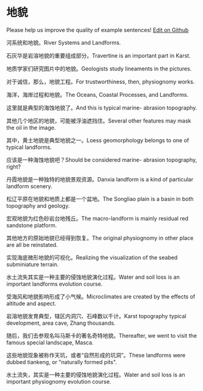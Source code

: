 # 地貌

Please help us improve the quality of example sentences! [Edit on Github](https://github.com/jiyushe/jiyu-example-sentence-source/blob/main/chinese/dimao.md)

<p><span class="chinese">河系统和地貌。</span><span class="english">River Systems and Landforms.</span></p>

<p><span class="chinese">石灰华是岩溶地貌的重要组成部分。</span><span class="english">Travertine is an important part in Karst.</span></p>

<p><span class="chinese">地质学家们研究图片中的地貌。</span><span class="english">Geologists study lineaments in the pictures.</span></p>

<p><span class="chinese">对于诚信，那么，地貌工程。</span><span class="english">For trustworthiness, then, physiognomy works.</span></p>

<p><span class="chinese">海洋，海岸过程和地貌。</span><span class="english">The Oceans, Coastal Processes, and Landforms.</span></p>

<p><span class="chinese">这里就是典型的海蚀地貌了。</span><span class="english">And this is typical marine- abrasion topography.</span></p>

<p><span class="chinese">其他几个地区的地貌，可能被浮油遮挡住。</span><span class="english">Several other features may mask the oil in the image.</span></p>

<p><span class="chinese">其中，黄土地貌是典型地貌之一。</span><span class="english">Loess geomorphology belongs to one of typical landforms.</span></p>

<p><span class="chinese">应该是一种海蚀地貌吧？</span><span class="english">Should be considered marine- abrasion topography, right?</span></p>

<p><span class="chinese">丹霞地貌是一种独特的地貌景观资源。</span><span class="english">Danxia landform is a kind of particular landform scenery.</span></p>

<p><span class="chinese">松辽平原在地貌和地质上都是一个盆地。</span><span class="english">The Songliao plain is a basin in both topography and geology.</span></p>

<p><span class="chinese">宏观地貌为红色砂岩台地残丘。</span><span class="english">The macro-landform is mainly residual red sandstone platform.</span></p>

<p><span class="chinese">其他地方的原始地貌已经得到恢复。</span><span class="english">The original physiognomy in other place are all be reinstated.</span></p>

<p><span class="chinese">实现海底微形地貌的可视化。</span><span class="english">Realizing the visualization of the seabed subminiature terrain.</span></p>

<p><span class="chinese">水土流失其实是一种主要的侵蚀地貌演化过程。</span><span class="english">Water and soil loss is an important landforms evolution course.</span></p>

<p><span class="chinese">受海风和地貌影响形成了小气候。</span><span class="english">Microclimates are created by the effects of altitude and aspect.</span></p>

<p><span class="chinese">岩溶地貌发育典型，辖区内洞穴、石峰数以千计。</span><span class="english">Karst topography typical development, area cave, Zhang thousands.</span></p>

<p><span class="chinese">随后，我们去参观名叫马斯卡的著名奇特地貌。</span><span class="english">Thereafter, we went to visit the famous special landscape, Masca.</span></p>

<p><span class="chinese">这些地貌现象被称作天坑，或者“自然形成的坑洞”。</span><span class="english">These landforms were dubbed tiankeng, or "naturally formed pits".</span></p>

<p><span class="chinese">水土流失，其实是一种主要的侵蚀地貌演化过程。</span><span class="english">Water and soil loss is an important physiognomy evolution course.</span></p>

